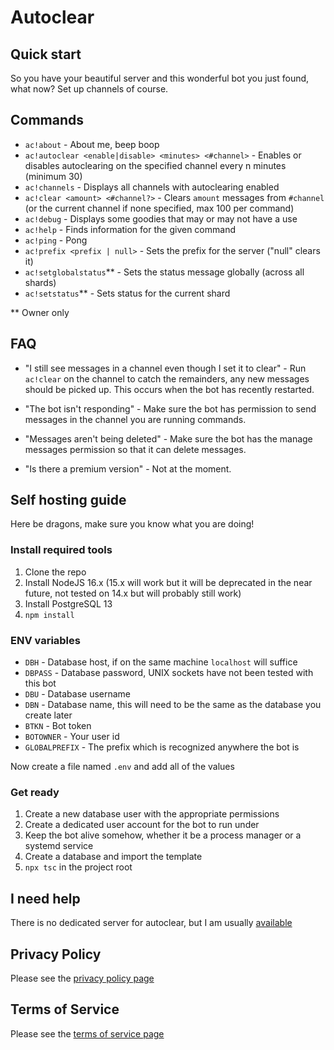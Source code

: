 # Autoclear

## Quick start

So you have your beautiful server and this wonderful bot you just found, what now? Set up channels of course.

## Commands
- `ac!about` - About me, beep boop
- `ac!autoclear <enable|disable> <minutes> <#channel>` - Enables or disables autoclearing on the specified channel every n minutes (minimum 30)
- `ac!channels` - Displays all channels with autoclearing enabled
- `ac!clear <amount> <#channel?>` - Clears `amount` messages from `#channel` (or the current channel if none specified, max 100 per command)
- `ac!debug` - Displays some goodies that may or may not have a use
- `ac!help` - Finds information for the given command
- `ac!ping` - Pong
- `ac!prefix <prefix | null>` - Sets the prefix for the server ("null" clears it)
- `ac!setglobalstatus`** - Sets the status message globally (across all shards)
- `ac!setstatus`** - Sets status for the current shard

** Owner only

## FAQ
- "I still see messages in a channel even though I set it to clear" - Run `ac!clear` on the channel to catch the remainders, any new messages should be picked up. This occurs when the bot has recently restarted.

- "The bot isn't responding" - Make sure the bot has permission to send messages in the channel you are running commands.

- "Messages aren't being deleted" - Make sure the bot has the manage messages permission so that it can delete messages.

- "Is there a premium version" - Not at the moment.

## Self hosting guide
Here be dragons, make sure you know what you are doing!

### Install required tools
1. Clone the repo
2. Install NodeJS 16.x (15.x will work but it will be deprecated in the near future, not tested on 14.x but will probably still work)
3. Install PostgreSQL 13
4. `npm install`

### ENV variables
- `DBH` - Database host, if on the same machine `localhost` will suffice
- `DBPASS` - Database password, UNIX sockets have not been tested with this bot
- `DBU` - Database username
- `DBN` - Database name, this will need to be the same as the database you create later
- `BTKN` - Bot token
- `BOTOWNER` - Your user id
- `GLOBALPREFIX` - The prefix which is recognized anywhere the bot is

Now create a file named `.env` and add all of the values

### Get ready
1. Create a new database user with the appropriate permissions
2. Create a dedicated user account for the bot to run under
3. Keep the bot alive somehow, whether it be a process manager or a systemd service
4. Create a database and import the template
5. `npx tsc` in the project root

## I need help
There is no dedicated server for autoclear, but I am usually [available](https://discord.com/invite/cYakVbr)

## Privacy Policy
Please see the [privacy policy page](https://autoclear.wolftallemo.com/privacy)

## Terms of Service
Please see the [terms of service page](https://autoclear.wolftallemo.com/terms)
